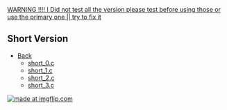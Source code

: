 <div><a href="https://grademe.fr/#"> WARNING !!!! I Did not test all the version please test before using those or use the primary one || try to fix it</a></div>

## Short Version
- [Back](https://github.com/ComlanGiovanni/42-Exam-Rank-03/tree/main/get_next_line/)
	+ [short_0.c](https://github.com/ComlanGiovanni/42-Exam-Rank-03/blob/main/get_next_line/short-version/short_0.c)
	+ [short_1.c](https://github.com/ComlanGiovanni/42-Exam-Rank-03/blob/main/get_next_line/short-version/short_1.c)
	+ [short_2.c](https://github.com/ComlanGiovanni/42-Exam-Rank-03/blob/main/get_next_line/short-version/short_2.c)
	+ [short_3.c](https://github.com/ComlanGiovanni/42-Exam-Rank-03/blob/main/get_next_line/short-version/short_3.c)

<a href="https://imgflip.com/i/6qu7jr"><img src="https://i.imgflip.com/6qu7jr.jpg" title="made at imgflip.com"/></a>
